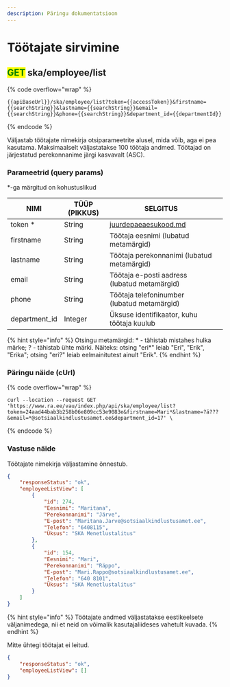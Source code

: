 ```yaml
---
description: Päringu dokumentatsioon
---
```


# Töötajate sirvimine

## <mark style="color:green;">GET</mark> ska/employee/list

{% code overflow="wrap" %}
```
{{apiBaseUrl}}/ska/employee/list?token={{accessToken}}&firstname={{searchString}}&lastname={{searchString}}&email={{searchString}}&phone={{searchString}}&department_id={{departmentId}}
```
{% endcode %}

Väljastab töötajate nimekirja otsiparameetrite alusel, mida võib, aga ei pea kasutama. Maksimaalselt väljastatakse 100 töötaja andmed. Töötajad on järjestatud perekonnanime järgi kasvavalt (ASC).

### Parameetrid (query params)

\*-ga märgitud on kohustuslikud

| NIMI           | TÜÜP (PIKKUS) | SELGITUS                                                     |   |
| -------------- | ------------- | ------------------------------------------------------------ | - |
| token \*       | String        | [juurdepaeaesukood.md](../../juurdepaeaesukood.md "mention") |   |
| firstname      | String        | Töötaja eesnimi (lubatud metamärgid)                         |   |
| lastname       | String        | Töötaja perekonnanimi (lubatud metamärgid)                   |   |
| email          | String        | Töötaja e-posti aadress (lubatud metamärgid)                 |   |
| phone          | String        | Töötaja telefoninumber (lubatud metamärgid)                  |   |
| department\_id | Integer       | Üksuse identifikaator, kuhu töötaja kuulub                   |   |

{% hint style="info" %}
Otsingu metamärgid: \* - tähistab mistahes hulka märke; ? - tähistab ühte märki. Näiteks: otsing "eri\*" leiab "Eri", "Erik", "Erika"; otsing "eri?" leiab eelmainitutest ainult "Erik".
{% endhint %}

### Päringu näide (cUrl)

{% code overflow="wrap" %}
```shell
curl --location --request GET 'https://www.ra.ee/vau/index.php/api/ska/employee/list?token=24aad44bab3b258b06e809cc53e9083e&firstname=Mari*&lastname=?ä???&email=*@sotsiaalkindlustusamet.ee&department_id=17' \
```
{% endcode %}

### Vastuse näide

Töötajate nimekirja väljastamine õnnestub.

```json
{
    "responseStatus": "ok",
    "employeeListView": [
        {
            "id": 274,
            "Eesnimi": "Maritana",
            "Perekonnanimi": "Järve",
            "E-post": "Maritana.Jarve@sotsiaalkindlustusamet.ee",
            "Telefon": "6408115",
            "Üksus": "SKA Menetlustalitus"
        },
        {
            "id": 154,
            "Eesnimi": "Mari",
            "Perekonnanimi": "Räppo",
            "E-post": "Mari.Rappo@sotsiaalkindlustusamet.ee",
            "Telefon": "640 8101",
            "Üksus": "SKA Menetlustalitus"
        }
    ]
}
```

{% hint style="info" %}
Töötajate andmed väljastatakse eestikeelsete väljanimedega, nii et neid on võimalik kasutajaliideses vahetult kuvada.
{% endhint %}

Mitte ühtegi töötajat ei leitud.

```json
{
    "responseStatus": "ok",
    "employeeListView": []
}
```
